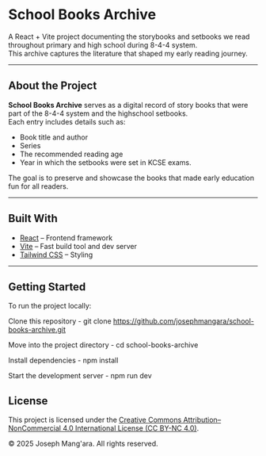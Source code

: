 # School Books Archive

A React + Vite project documenting the storybooks and setbooks we read throughout primary and high school during 8-4-4 system.  
This archive captures the literature that shaped my early reading journey.

---

## About the Project

**School Books Archive** serves as a digital record of story books that were part of the 8-4-4 system and the highschool setbooks.  
Each entry includes details such as:
- Book title and author  
- Series  
- The recommended reading age   
- Year in which the setbooks were set in KCSE exams.  

The goal is to preserve and showcase the books that made early education fun for all readers.

---

## Built With

- [React](https://react.dev/) – Frontend framework  
- [Vite](https://vitejs.dev/) – Fast build tool and dev server  
- [Tailwind CSS](https://tailwindcss.com/) – Styling  

---

## Getting Started

To run the project locally:

Clone this repository - git clone https://github.com/josephmangara/school-books-archive.git

Move into the project directory - cd school-books-archive

Install dependencies - npm install

Start the development server - npm run dev

## License

This project is licensed under the [Creative Commons Attribution–NonCommercial 4.0 International License (CC BY-NC 4.0)](https://creativecommons.org/licenses/by-nc/4.0/).

© 2025 Joseph Mang'ara. All rights reserved.